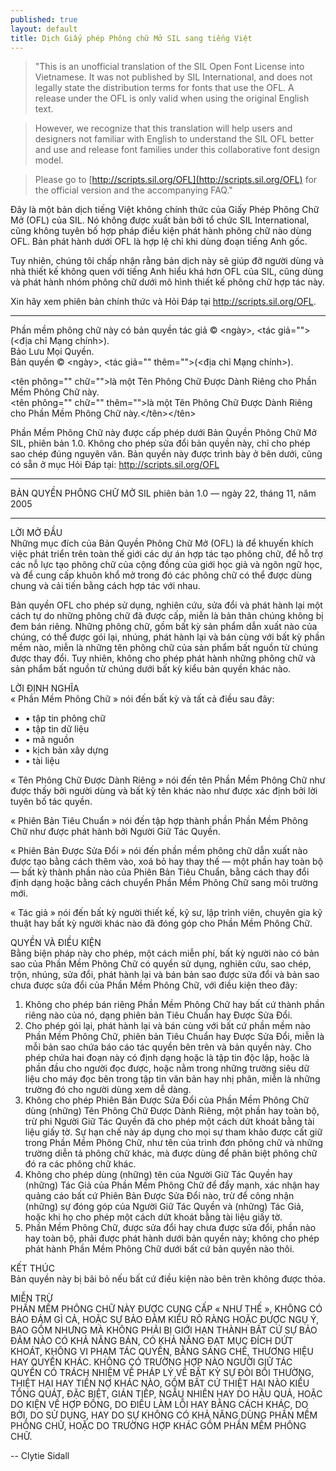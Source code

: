 ```yaml
---
published: true
layout: default
title: Dịch Giấy phép Phông chữ Mở SIL sang tiếng Việt
---
```


>"This is an unofficial translation of the SIL Open Font License into Vietnamese. It was not published by SIL International, and does not legally state the distribution terms for fonts that use the OFL. A release under the OFL is only valid when using the original English text.

>However, we recognize that this translation will help users and designers not familiar with English to understand the SIL OFL better and use and release font families under this collaborative font design model.

>Please go to [http://scripts.sil.org/OFL](http://scripts.sil.org/OFL) for the official version and the accompanying FAQ."

Đây là một bản dịch tiếng Việt không chính thức của Giấy Phép Phông Chữ Mở (OFL) của SIL. Nó không được xuất bản bởi tổ chức SIL International, cũng không tuyên bố hợp pháp điều kiện phát hành phông chữ nào dùng OFL. Bản phát hành dưới OFL là hợp lệ chỉ khi dùng đoạn tiếng Anh gốc.

Tuy nhiên, chúng tôi chấp nhận rằng bản dịch này sẽ giúp đỡ người dùng và nhà thiết kế không quen với tiếng Anh hiểu khá hơn OFL của SIL, cũng dùng và phát hành nhóm phông chữ dưới mô hình thiết kế phông chữ hợp tác này.

Xin hãy xem phiên bản chính thức và Hỏi Đáp tại http://scripts.sil.org/OFL.

* * *

Phần mềm phông chữ này có bản quyền tác giả © <ngày>, <tác giả="">(<địa chỉ Mạng chính>).  
Bảo Lưu Mọi Quyền.  
Bản quyền © <ngày>, <tác giả="" thêm="">(<địa chỉ Mạng chính>).  

<tên phông="" chữ="">là một Tên Phông Chữ Được Dành Riêng cho Phần Mềm Phông Chữ này.  
<tên phông="" chữ="" thêm="">là một Tên Phông Chữ Được Dành Riêng cho Phần Mềm Phông Chữ này.</tên></tên>

Phần Mềm Phông Chữ này được cấp phép dưới Bản Quyền Phông Chữ Mở SIL, phiên bản 1.0\. Không cho phép sửa đổi bản quyền này, chỉ cho phép sao chép đúng nguyên văn. Bản quyền này được trình bày ở bên dưới, cũng có sẵn ở mục Hỏi Đáp tại: http://scripts.sil.org/OFL

* * *

BẢN QUYỀN PHÔNG CHỮ MỞ SIL phiên bản 1.0 — ngày 22, tháng 11, năm 2005

* * *

LỜI MỞ ĐẦU  
Những mục đích của Bản Quyền Phông Chữ Mở (OFL) là để khuyến khích việc phát triển trên toàn thế giới các dự án hợp tác tạo phông chữ, để hỗ trợ các nỗ lực tạo phông chữ của cộng đồng của giới học giả và ngôn ngữ học, và để cung cấp khuôn khổ mở trong đó các phông chữ có thể được dùng chung và cải tiến bằng cách hợp tác với nhau.

Bản quyền OFL cho phép sử dụng, nghiên cứu, sửa đổi và phát hành lại một cách tự do những phông chữ đã được cấp, miễn là bản thân chúng không bị đem bán riêng. Những phông chữ, gồm bất kỳ sản phẩm dẫn xuất nào của chúng, có thể được gói lại, nhúng, phát hành lại và bán cùng với bất kỳ phần mềm nào, miễn là những tên phông chữ của sản phẩm bất nguồn từ chúng được thay đổi. Tuy nhiên, không cho phép phát hành những phông chữ và sản phẩm bất nguồn từ chúng dưới bất kỳ kiểu bản quyền khác nào.

LỜI ĐỊNH NGHĨA  
« Phần Mềm Phông Chữ » nói đến bất kỳ và tất cả điều sau đây:

*   • tập tin phông chữ
*   • tập tin dữ liệu
*   • mã nguồn
*   • kịch bản xây dựng
*   • tài liệu

« Tên Phông Chữ Được Dành Riêng » nói đến tên Phần Mềm Phông Chữ như được thấy bởi người dùng và bất kỳ tên khác nào như được xác định bởi lời tuyên bố tác quyền.

« Phiên Bản Tiêu Chuẩn » nói đến tập hợp thành phần Phần Mềm Phông Chữ như được phát hành bởi Người Giữ Tác Quyền.

« Phiên Bản Được Sửa Đổi » nói đến phần mềm phông chữ dẫn xuất nào được tạo bằng cách thêm vào, xoá bỏ hay thay thế — một phần hay toàn bộ — bất kỳ thành phần nào của Phiên Bản Tiêu Chuẩn, bằng cách thay đổi định dạng hoặc bằng cách chuyển Phần Mềm Phông Chữ sang môi trường mới.

« Tác giả » nói đến bất kỳ người thiết kế, kỹ sư, lập trình viên, chuyên gia kỹ thuật hay bất kỳ người khác nào đã đóng góp cho Phần Mềm Phông Chữ.

QUYỀN VÀ ĐIỀU KIỆN  
Bằng biện pháp này cho phép, một cách miễn phí, bất kỳ người nào có bản sao của Phần Mềm Phông Chữ có quyền sử dụng, nghiên cứu, sao chép, trộn, nhúng, sửa đổi, phát hành lại và bán bản sao được sửa đổi và bản sao chưa được sửa đổi của Phần Mềm Phông Chữ, với điều kiện theo đây:

1.  Không cho phép bán riêng Phần Mềm Phông Chữ hay bất cứ thành phần riêng nào của nó, dạng phiên bản Tiêu Chuẩn hay Được Sửa Đổi.
2.  Cho phép gói lại, phát hành lại và bán cùng với bất cứ phần mềm nào Phần Mềm Phông Chữ, phiên bản Tiêu Chuẩn hay Được Sửa Đổi, miễn là mỗi bản sao chứa báo cáo tác quyền bên trên và bản quyền này. Cho phép chứa hai đoạn này có định dạng hoặc là tập tin độc lập, hoặc là phần đầu cho người đọc được, hoặc nằm trong những trường siêu dữ liệu cho máy đọc bên trong tập tin văn bản hay nhị phân, miễn là những trường đó cho người dùng xem dễ dàng.
3.  Không cho phép Phiên Bản Được Sửa Đổi của Phần Mềm Phông Chữ dùng (những) Tên Phông Chữ Được Dành Riêng, một phần hay toàn bộ, trừ phi Người Giữ Tác Quyền đã cho phép một cách dứt khoát bằng tài liệu giấy tờ. Sự hạn chế này áp dụng cho mọi sự tham khảo được cất giữ trong Phần Mềm Phông Chữ, như tên của trình đơn phông chữ và những trường diễn tả phông chữ khác, mà được dùng để phân biệt phông chữ đó ra các phông chữ khác.
4.  Không cho phép dùng (những) tên của Người Giữ Tác Quyền hay (những) Tác Giả của Phần Mềm Phông Chữ để đẩy mạnh, xác nhận hay quảng cáo bất cứ Phiên Bản Được Sửa Đổi nào, trừ để công nhận (những) sự đóng góp của Người Giữ Tác Quyền và (những) Tác Giả, hoặc khi họ cho phép một cách dứt khoát bằng tài liệu giấy tờ.
5.  Phần Mềm Phông Chữ, được sửa đổi hay chưa được sửa đổi, phần nào hay toàn bộ, phải được phát hành dưới bản quyền này; không cho phép phát hành Phần Mềm Phông Chữ dưới bất cứ bản quyền nào thôi.

KẾT THÚC  
Bản quyền này bị bãi bỏ nếu bất cứ điều kiện nào bên trên không được thỏa.

MIỄN TRỪ  
PHẦN MỀM PHÔNG CHỮ NÀY ĐƯỢC CUNG CẤP « NHƯ THẾ », KHÔNG CÓ BẢO ĐẢM GÌ CẢ, HOẶC SỰ BẢO ĐẢM KIỂU RÕ RÀNG HOẶC ĐƯỢC NGỤ Ý, BAO GỒM NHƯNG MÀ KHÔNG PHẢI BỊ GIỚI HẠN THÀNH BẤT CỨ SỰ BẢO ĐẢM NÀO CÓ KHẢ NĂNG BÁN, CÓ KHẢ NĂNG ĐẠT MỤC ĐÍCH DỨT KHOÁT, KHÔNG VI PHẠM TÁC QUYỀN, BẰNG SÁNG CHẾ, THƯƠNG HIỆU HAY QUYỀN KHÁC. KHÔNG CÓ TRƯỜNG HỢP NÀO NGƯỜI GIỮ TÁC QUYỀN CÓ TRÁCH NHIỆM VỀ PHÁP LÝ VỀ BẤT KỲ SỰ ĐÒI BỒI THƯỜNG, THIỆT HẠI HAY TIỀN NỢ KHÁC NÀO, GỒM BẤT CỨ THIỆT HẠI NÀO KIỂU TỔNG QUÁT, ĐẶC BIỆT, GIÁN TIẾP, NGẪU NHIÊN HAY DO HẬU QUẢ, HOẶC DO KIỆN VỀ HỢP ĐỒNG, DO ĐIỀU LÀM LỖI HAY BẰNG CÁCH KHÁC, DO BỞI, DO SỬ DỤNG, HAY DO SỰ KHÔNG CÓ KHẢ NĂNG DÙNG PHẦN MỀM PHÔNG CHỮ, HOẶC DO TRƯỜNG HỢP KHÁC GỒM PHẦN MỀM PHÔNG CHỮ.

-- Clytie Sidall

